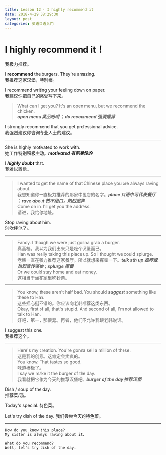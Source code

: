 ```yaml
---
title: Lesson 12 - I highly recommend it
date: 2018-4-29 08:29:30
layout: post
categories: 英语口语入门
---
```


# I highly recommend it！

我极力推荐。

I **recommend** the burgers. They're amazing.  
我推荐这家汉堡，特别棒。

I recommend writing your feeling down on paper.  
我建议你把自己的感受写下来。

> What can I get you? It's an open menu, but we recommend the chicken.  
> ***open menu 菜品吩咐*** ；***do recommend 强调推荐*** 

I strongly recommend that you get professional advice.  
我强烈建议你咨询专业人士的建议。

---

She is highly motivated to work with.  
她工作特别积极主动。***motivated 有积极性的***

I ***highly doubt*** that.  
我难以置信。

---

> I wanted to get the name of that Chinese place you are always raving about.  
> 我想知道你一直极力推荐的那家中国店的名字。***place 口语中可代表餐厅*** ；***rave about 赞不绝口，热烈追捧***  
> Come on in. I'll get you the address.  
> 请进，我给你地址。

Stop raving about him.  
别吹捧他了。

---

> Fancy. I though we were just gonna grab a burger.  
> 真高档。我以为我们出来只是吃个汉堡而已。  
> Han was really taking this place up. So I thought we could splurge.  
> 老韩一直在强力推荐这家餐厅。所以就想来挥霍一下。***talk sth up 推荐或热烈宣传某物***；***splurge 挥霍***  
> Or we could stay home and eat money.  
> 这相当于坐在家里吃钞票。  

---

> You know, these aren't half bad. You should ***suggest*** something like these to Han.  
> 这些担心挺不错的。你应该向老韩推荐这类东西。  
> Okay, first of all, that's stupid. And second of all, I'm not allowed to talk to Han.  
> 好吧，第一，那很蠢。再者，他们不允许我跟老韩说话。  

I suggest this one.  
我推荐这个。

---

> Here's my creation. You're gonna sell a million of these.  
> 这是我的创意。这肯定会卖疯的。  
> You know. That tastes so good.  
> 味道棒极了。  
> I say we make it the burger of the day.  
> 我看就把它作为今天的推荐汉堡吧。***burger of the day 推荐汉堡***  

Dish / soup of the day.   
推荐菜/汤。  

Today's special.
特色菜。  

Let's try dish of the day.
我们尝尝今天的特色菜。  

---

~~~
How do you know this place?  
My sister is always raving about it.
~~~

~~~
What do you recommend?  
Well, let's try dish of the day.
~~~



